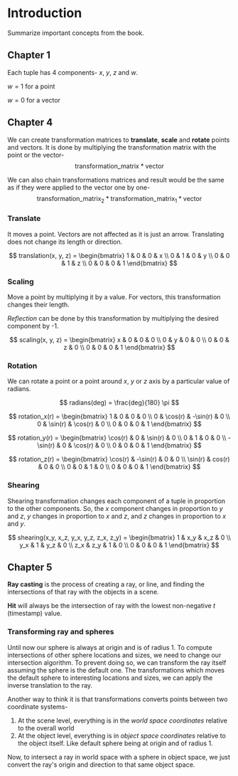 # Introduction

Summarize important concepts from the book.

## Chapter 1

Each tuple has 4 components- *x*, *y*, *z* and *w*.

$w = 1$ for a point

$w = 0$ for a vector

## Chapter 4

We can create transformation matrices to **translate**, **scale** and **rotate** points and vectors.
It is done by multiplying the transformation matrix with the point or the vector-
$$ \text{transformation\_matrix} * \text{vector} $$

We can also chain transformations matrices and result would be the same as if they were applied to the vector one by one-
$$ \text{transformation\_matrix}_2 * \text{transformation\_matrix}_1 * \text{vector} $$

### Translate

It moves a point.
Vectors are not affected as it is just an arrow. Translating does not change its length or direction.

$$
translation(x, y, z) =
\begin{bmatrix}
1 & 0 & 0 & x \\
0 & 1 & 0 & y \\
0 & 0 & 1 & z \\
0 & 0 & 0 & 1
\end{bmatrix}
$$

### Scaling

Move a point by multiplying it by a value.
For vectors, this transformation changes their length.

*Reflection* can be done by this transformation by multiplying the desired component by -1.

$$
scaling(x, y, z) =
\begin{bmatrix}
x & 0 & 0 & 0 \\
0 & y & 0 & 0 \\
0 & 0 & z & 0 \\
0 & 0 & 0 & 1
\end{bmatrix}
$$

### Rotation

We can rotate a point or a point around *x*, *y* or *z* axis by a particular value of radians.

$$ radians(deg) = \frac{deg}{180} \pi $$

$$
rotation_x(r) =
\begin{bmatrix}
1 & 0 & 0 & 0 \\
0 & \cos(r) & -\sin(r) & 0 \\
0 & \sin(r) & \cos(r) & 0 \\
0 & 0 & 0 & 1
\end{bmatrix}
$$

$$
rotation_y(r) =
\begin{bmatrix}
\cos(r) & 0 & \sin(r) & 0 \\
0 & 1 & 0 & 0 \\
-\sin(r) & 0 & \cos(r) & 0 \\
0 & 0 & 0 & 1
\end{bmatrix}
$$

$$
rotation_z(r) =
\begin{bmatrix}
\cos(r) & -\sin(r) & 0 & 0 \\
\sin(r) & cos(r) & 0 & 0 \\
0 & 0 & 1 & 0 \\
0 & 0 & 0 & 1
\end{bmatrix}
$$

### Shearing

Shearing transformation changes each component of a tuple in proportion to the other components. So, the *x* component changes in proportion to *y* and *z*, *y* changes in proportion to *x* and *z*, and *z* changes in proportion to *x* and *y*.

$$
shearing(x_y, x_z, y_x, y_z, z_x, z_y) =
\begin{bmatrix}
1 & x_y & x_z & 0 \\
y_x & 1 & y_z & 0 \\
z_x & z_y & 1 & 0 \\
0 & 0 & 0 & 1
\end{bmatrix}
$$

## Chapter 5

**Ray casting** is the process of creating a ray, or line, and finding the intersections of that ray with the objects in a scene.

**Hit** will always be the intersection of ray with the lowest non-negative *t* (timestamp) value.

### Transforming ray and spheres

Until now our sphere is always at origin and is of radius 1. To compute intersections of other sphere locations and sizes, we need to change our intersection algorithm. To prevent doing so, we can transform the ray itself assuming the sphere is the default one.
The transformations which moves the default sphere to interesting locations and sizes, we can apply the inverse translation to the ray.

Another way to think it is that transformations converts points between two coordinate systems-

1) At the scene level, everything is in the *world space coordinates* relative to the overall world
2) At the object level, everything is in *object space coordinates* relative to the object itself. Like default sphere being at origin and of radius 1.

Now, to intersect a ray in world space with a sphere in object space, we just convert the ray's origin and direction to that same object space.

